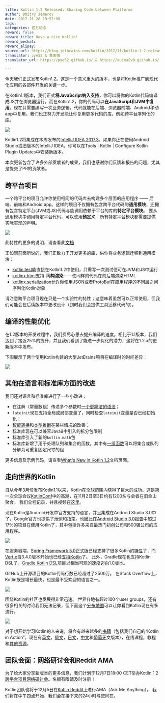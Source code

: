 ```yaml
---
title: Kotlin 1.2 Released: Sharing Code between Platforms
author: Dmitry Jemerov
date: 2017-11-28 19:52:00
tags: 
categories: 官方动态
reward: false
reward_title: Have a nice Kotlin!
reward_wechat:
reward_alipay:
source_url: https://blog.jetbrains.com/kotlin/2017/11/kotlin-1-2-released/
translator: pye52 & 黄志强
translator_url: https://pye52.github.io/ & https://suima0v0.github.io/

---
```


今天我们正式发布Kotlin1.2。这是一个意义重大的版本，也是将Kotlin推广到现代化应用的各部件开发的关键一步。

在Kotlin1.1版本，我们正式**将JavaScript纳入支持**，你可以将你的Kotlin代码编译成JS并在浏览器运行。而在Kotlin1.2，你的代码可以**在JavaScript和JVM中复用**。现在只需要编写一次业务逻辑，代码就能在后端、浏览器前端、Android移动app中复用。我们也正努力开发能让你复用更多代码的库，例如跨平台序列化的库。

![](https://d3nmt5vlzunoa1.cloudfront.net/kotlin/files/2017/11/cake3-1.png)

Kotlin1.2将集成在本周发布的[IntelliJ IDEA 2017.3](https://www.jetbrains.com/idea/)。如果你正在使用Android Studio或旧版本的IntelliJ IDEA，你可以在Tools | Kotlin | Configure Kotlin Plugin Updates中安装新版本。

本次更新包含了许多外部贡献者的成果，我们也感谢你们反馈和报告的问题，尤其是提交了PR的贡献者。

## 跨平台项目

一个跨平台的项目允许你使用相同的代码库去构建多个层面的应用程序 —— 后端、前端和Android app。这样的项目不仅拥有包含跨平台代码的**通用模块**，还拥有包含特定平台(JVM或JS)代码与能调用依赖于平台的库的**特定平台模块**。 要从通用模块中调用特定平台代码，可以使用**预定义** - 所有特定平台模块都需要提供实际实现的声明。

![](https://d3nmt5vlzunoa1.cloudfront.net/kotlin/files/2017/11/MPP.png)

此特性的更多的说明，请查看此[文档](http://kotlinlang.org/docs/reference/multiplatform.html)

正如同前面所说的，我们正致力于开发更多的库，供你将业务逻辑迁移到通用模块：

- [kotlin.test](http://kotlinlang.org/api/latest/kotlin.test/index.html)能直接在Kotlin1.2中使用，只需写一次测试便可在JVM和JS中运行
- [kotlinx.html](https://github.com/kotlin/kotlinx.html)支持-**同构渲染**——使同样的代码在前后端渲染HTML
- [kotlinx.serialization](https://github.com/kotlin/kotlinx.serialization)允许你使用JSON或者ProtoBuf在应用程序的不同层之间序列化Kotlin对象

请注意跨平台项目现在只是一个实验性的特性；这意味着虽然可以正常使用，但我们可能会在后续版本中更改设计（到时我们会提供工具迁移代码的）。

## 编译的性能优化

在1.2版本的开发过程中，我们费尽心思去提升编译的速度。相比于1.1版本，我们达到了接近25%的提升，并且我们看到了能进一步优化的潜力，这将在1.2.x的更新版本中发布。

下图展示了两个使用Kotlin构建的大型JetBrains项目在编译时的时间差异：

![](https://d3nmt5vlzunoa1.cloudfront.net/kotlin/files/2017/11/CompilationSpeed.png)

## 其他在语言和标准库方面的改进

我们还对语言和标准库进行了一些小改进：

- 在注解（常量数组）传递多个参数时[一个更简洁的语法](http://kotlinlang.org/docs/reference/whatsnew12.html#array-literals-in-annotations)；
- `lateinit`现在支持全局或局部变量了，同时检查`lateinit`变量是否已经初始化；
- [智能转换](http://kotlinlang.org/docs/reference/whatsnew12.html#smart-cast-improvements)和[类型推断](http://kotlinlang.org/docs/reference/whatsnew12.html#information-from-explicit-casts-is-used-for-type-inference)在某些情况的改善；
- 标准库现在可以兼容Java9中引入的拆分包限制
- 标准库引入了新的`kotlin.math`包
- 标准库新增了用于处理队列和集合的函数，其中有[一组函数](http://kotlinlang.org/docs/reference/whatsnew12.html#windowed-chunked-zipwithnext)可以将集合或队列分解为可重复固定尺寸的组


更多信息及示例代码，请查看[What's New in Kotlin 1.2](http://kotlinlang.org/docs/reference/whatsnew12.html)文档页面。

## 走向世界的Kotlin

自从今年3月份发布Kotlin1.1以来，Kotlin在全球范围内获得了巨大的成功。这是第一次全球会议[KotlinConf](https://kotlinconf.com)中的高潮，在11月2日至3日约有1200名与会者在旧金山聚会。 我们全程记录，并且视频在[这里](https://kotlinconf.com/talks/)。

现在Kotlin是Android开发中官方支持的语言，并且集成在Android Studio 3.0中了，Google官方也提供了[示例](https://developer.android.com/samples/index.html?language=kotlin)和[指南](https://android.github.io/kotlin-guides/)。也因此在[Android Studio 3.0报告](https://android-developers.googleblog.com/2017/11/update-on-kotlin-for-android.html)中超过17％的项目在使用Kotlin了，其中包括许多来自最热门初创公司和500强公司的应用程序。

![](https://d3nmt5vlzunoa1.cloudfront.net/kotlin/files/2017/11/KotlinConfUsers.jpg)

在服务器端，[Spring Framework 5.0](https://spring.io/blog/2017/09/28/spring-framework-5-0-goes-ga)正式版已经支持了很多Kotlin的[特性](https://docs.spring.io/spring/docs/current/spring-framework-reference/languages.html#kotlin)了，而[Vert.x](http://vertx.io/)自3.4.0版本开始也已经[支持Kotlin](http://vertx.io/docs/vertx-core/kotlin/)了。 此外，Gradle现在也支持Kotlin DSL了，[Gradle Kotlin DSL](https://github.com/gradle/kotlin-dsl)项目以相当可观的速度迈向1.0版本。

GitHub上开源项目的Kotlin代码行数已经超过了2500万。 在Stack Overflow上，Kotlin既是增长最快，也是最不受欢迎的语言之一。

![](https://d3nmt5vlzunoa1.cloudfront.net/kotlin/files/2017/11/KotlinAdoption.png)

围绕Kotlin的社区也发展得非常迅速。 世界各地有超过100个user groups，还有很多相关的讨论我们无法记录，但下面这个[分布地图](http://kotlinlang.org/community/talks.html)可以让你看到Kotlin现在有多流行。

![](https://d3nmt5vlzunoa1.cloudfront.net/kotlin/files/2017/11/KUGmap.png)

对于想开始学习Kotlin的人来说，将会有越来越多的[书籍](http://kotlinlang.org/docs/books.html)（包括我们自己的“Kotlin in Action”，现在有[英文](https://www.manning.com/books/kotlin-in-action)，[俄文](https://dmkpress.com/catalog/computer/programming/java/978-5-97060-497-7/)，[日文](https://www.amazon.co.jp/Kotlin%E3%82%A4%E3%83%B3%E3%83%BB%E3%82%A2%E3%82%AF%E3%82%B7%E3%83%A7%E3%83%B3-Dmitry-Jemerov/dp/4839961743/ref=sr_1_2?ie=UTF8&qid=1511539431&sr=8-2&keywords=kotlin)，[中文](https://www.amazon.com/Kotlin%E5%AE%9E%E6%88%98-Svetlana-Isakova-Dmitry-Jemerov/dp/B07568C58F/ref=sr_1_3?s=books&ie=UTF8&qid=1511539582&sr=1-3)和[葡萄牙](https://novatec.com.br/livros/kotlin-em-acao/)文版本），在线课程，教程和[其他资源](http://kotlinlang.org/community/)。

## 团队会面：网络研讨会和Reddit AMA

为了给大家分享新版本的更多信息，我们计划于12月7日18:00 CET举办Kotlin 1.2[跨平台项目网络研讨会](https://info.jetbrains.com/Kotlin-Webinar-December2017.html)。名额有限请及时注册！

Kotlin团队也将于12月5日在[Kotlin Reddit](https://www.reddit.com/r/Kotlin/)上进行AMA（Ask Me Anything）。 我们将在中午四点开始，我们会在接下来的24小时与您同在。